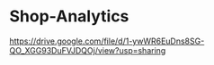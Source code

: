 # Shop-Analytics
https://drive.google.com/file/d/1-ywWR6EuDns8SG-QO_XGG93DuFVJDQOj/view?usp=sharing
